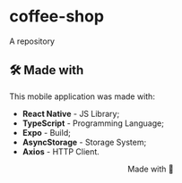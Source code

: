 # coffee-shop

 A repository 

## 🛠️ Made with

This mobile application was made with:

* **React Native** - JS Library;
* **TypeScript** - Programming Language;
* **Expo** - Build;
* **AsyncStorage** - Storage System;
* **Axios** - HTTP Client.


<p align="center">Made with 🤍</p>